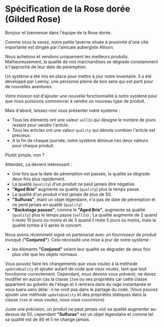 # Spécification de la Rose dorée (Gilded Rose)

Bonjour et bienvenue dans l'équipe de la Rose dorée.

Comme vous le savez, notre petite taverne située à proximité d'une cité importante est dirigée par l'amicale aubergiste Allison.

Nous achetons et vendons uniquement les meilleurs produits.
Malheureusement, la qualité de nos marchandises se dégrade constamment à l'approche de leur date de péremption.

Un système a été mis en place pour mettre à jour notre inventaire.
Il a été développé par Leeroy, une personne pleine de bon sens qui est parti pour de nouvelles aventures.

Votre mission est d'ajouter une nouvelle fonctionnalité à notre système pour que nous puissions commencer à vendre un nouveau type de produit.

Mais d'abord, laissez-moi vous présenter notre système :

- Tous les éléments ont une valeur `sellIn` qui désigne le nombre de jours restant pour vendre l'article.
- Tous les articles ont une valeur `quality` qui dénote combien l'article est précieux.
- A la fin de chaque journée, notre système diminue ces deux valeurs pour chaque produit.

Plutôt simple, non ?



Attendez, ça devient intéressant :

- Une fois que la date de péremption est passée, la qualité se dégrade deux fois plus rapidement.
- La qualité (`quality`) d'un produit ne peut jamais être négative.
- **"Aged Brie"** augmente sa qualité (`quality`) plus le temps passe.
- La qualité d'un produit n'est jamais de plus de 50.
- **"Sulfuras"**, étant un objet légendaire, n'a pas de date de péremption et ne perd jamais en qualité (`quality`)
- **"Backstage passes"**, comme le **"Aged Brie"**, augmente sa qualité (`quality`) plus le temps passe (`sellIn`) ; La qualité augmente de 2 quand il reste 10 jours ou moins et de 3 quand il reste 5 jours ou moins, mais la qualité tombe à 0 après le concert.

Nous avons récemment signé un partenariat avec un fournisseur de produit invoqué (**"Conjured"**).
Cela nécessite une mise à jour de notre système :

- les éléments **"Conjured"** voient leur qualité se dégrader de deux fois plus vite que les objets normaux.

Vous pouvez faire les changements que vous voulez à la méthode `updateQuality` et ajouter autant de code que vous voulez, tant que tout fonctionne correctement.
Cependant, nous devons vous prévenir, ne devez modifier en aucun cas la classe `Item` ou ses propriétés car cette classe appartient au gobelin de l'étage et il rentrera dans du rage instantanée et vous tuera sans délai : il ne croit pas dans le partage du code.
(Vous pouvez ajouter une méthode `updateQuality` et des propriétés statiques dans la classe `Item` si vous voulez, nous vous couvrirons)

Juste une précision, un produit ne peut jamais voir sa qualité augmenter au-dessus de 50, cependant **"Sulfuras"** est un objet légendaire et comme tel sa qualité est de 80 et il ne change jamais.
